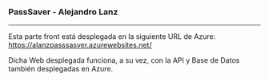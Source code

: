 ### PassSaver - Alejandro Lanz
***

Esta parte front está desplegada en la siguiente URL de Azure: https://alanzpasssasver.azurewebsites.net/

Dicha Web desplegada funciona, a su vez, con la API y Base de Datos también desplegadas en Azure.

